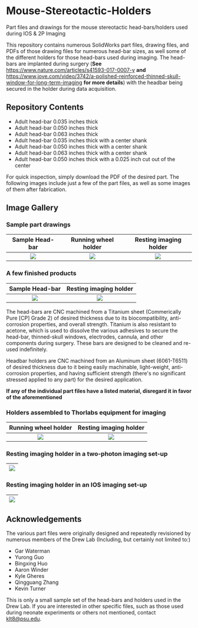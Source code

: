 # Mouse-Stereotactic-Holders
Part files and drawings for the mouse stereotactic head-bars/holders used during IOS &amp; 2P Imaging

This repository contains numerous SolidWorks part files, drawing files, and PDFs of those drawing files for numerous head-bar sizes, as well some of the different holders for those head-bars used during imaging. The head-bars are implanted during surgery (**See** https://www.nature.com/articles/s41593-017-0007-y **and** https://www.jove.com/video/3742/a-polished-reinforced-thinned-skull-window-for-long-term-imaging **for more details**) with the headbar being secured in the holder during data acquisition.

## Repository Contents
- Adult head-bar 0.035 inches thick
- Adult head-bar 0.050 inches thick
- Adult head-bar 0.063 inches thick
- Adult head-bar 0.035 inches thick with a center shank
- Adult head-bar 0.050 inches thick with a center shank
- Adult head-bar 0.063 inches thick with a center shank
- Adult head-bar 0.050 inches thick with a 0.025 inch cut out of the center

For quick inspection, simply download the PDF of the desired part. The following images include just a few of the part files, as well as some images of them after fabrication.

## Image Gallery

### Sample part drawings
| Sample Head-bar           | Running wheel holder      | Resting imaging holder    |
|:-------------------------:|:-------------------------:|:-------------------------:|
| ![](https://user-images.githubusercontent.com/30758521/56934971-5ab94d00-6abc-11e9-9b6c-a830439a882e.PNG) | ![](https://user-images.githubusercontent.com/30758521/56934978-67d63c00-6abc-11e9-99d7-9a15f7368207.PNG) | ![](https://user-images.githubusercontent.com/30758521/56934986-73296780-6abc-11e9-9898-688b6512fee1.PNG) |

### A few finished products
| Sample Head-bar           | Resting imaging holder    |
|:-------------------------:|:-------------------------:|
| ![](https://user-images.githubusercontent.com/30758521/56933686-ecbe5700-6ab6-11e9-952e-4e84a8989036.jpg) | ![](https://user-images.githubusercontent.com/30758521/56933617-a963e880-6ab6-11e9-89e1-332d7da35dc1.jpg) |

The head-bars are CNC machined from a Titanium sheet (Commerically Pure [CP] Grade 2) of desired thickness due to its biocompatibility, anti-corrosion properties, and overall strength. Titanium is also resistant to acetone, which is used to dissolve the various adhesives to secure the head-bar, thinned-skull windows, electrodes, cannula, and other components during surgery. These bars are designed to be cleaned and re-used indefinitely. 

Headbar holders are CNC machined from an Aluminum sheet (6061-T6511) of desired thickness due to it being easily machinable, light-weight, anti-corrosion properties, and having sufficient strength (there's no significant stressed applied to any part) for the desired application.

**If any of the individual part files have a listed material, disregard it in favor of the aforementioned**

### Holders assembled to Thorlabs equipment for imaging
| Running wheel holder      | Resting imaging holder    |
|:-------------------------:|:-------------------------:|
| ![](https://user-images.githubusercontent.com/30758521/56933699-f3e56500-6ab6-11e9-8ede-58a7ed66673e.jpg) | ![](https://user-images.githubusercontent.com/30758521/56933759-22fbd680-6ab7-11e9-8994-17ec337671cc.jpg) |

### Resting imaging holder in a two-photon imaging set-up  
| ![](https://user-images.githubusercontent.com/30758521/56933764-28f1b780-6ab7-11e9-8b98-4a3c7f98c180.jpg) |
|:--:|

### Resting imaging holder in an IOS imaging set-up
| ![](https://user-images.githubusercontent.com/30758521/56933748-19726e80-6ab7-11e9-8294-1079c5b4905c.jpg) |
|:--:|

## Acknowledgements
The various part files were originally designed and repeatedly revisioned by numerous members of the Drew Lab (Including, but certainly not limited to:)
- Gar Waterman
- Yurong Guo
- Bingxing Huo
- Aaron Winder
- Kyle Gheres
- Qingguang Zhang
- Kevin Turner

This is only a small sample set of the head-bars and holders used in the Drew Lab. If you are interested in other specific files, such as those used during neonate experiments or others not mentioned, contact klt8@psu.edu.
